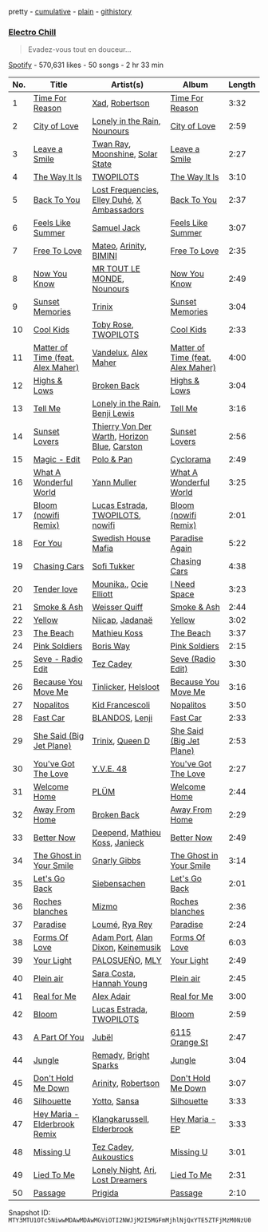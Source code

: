 pretty - [cumulative](/playlists/cumulative/37i9dQZF1DX9ND1QF5hZNF.md) - [plain](/playlists/plain/37i9dQZF1DX9ND1QF5hZNF) - [githistory](https://github.githistory.xyz/mackorone/spotify-playlist-archive/blob/main/playlists/plain/37i9dQZF1DX9ND1QF5hZNF)

### [Electro Chill](https://open.spotify.com/playlist/37i9dQZF1DX9ND1QF5hZNF)

> Evadez\-vous tout en douceur...

[Spotify](https://open.spotify.com/user/spotify) - 570,631 likes - 50 songs - 2 hr 33 min

| No. | Title | Artist(s) | Album | Length |
|---|---|---|---|---|
| 1 | [Time For Reason](https://open.spotify.com/track/4s7QgMMyMlol6ccHoSwyyQ) | [Xad](https://open.spotify.com/artist/60fosQLJjKs0sFcKEYKdzG), [Robertson](https://open.spotify.com/artist/0RCvK1v4c4eoyieCb41Ums) | [Time For Reason](https://open.spotify.com/album/2QfLANVm2mt6wsX041LGhw) | 3:32 |
| 2 | [City of Love](https://open.spotify.com/track/3Cg22mWYpcDrCLWsgTaUwk) | [Lonely in the Rain](https://open.spotify.com/artist/42KUul1wLmOdQCEYf3MweS), [Nounours](https://open.spotify.com/artist/6FrEkw1iC6ljhne96c7a46) | [City of Love](https://open.spotify.com/album/6VBal2Bi7nsqo6RnXsdqBt) | 2:59 |
| 3 | [Leave a Smile](https://open.spotify.com/track/2Qp0s8Qr7CMynidI7925H2) | [Twan Ray](https://open.spotify.com/artist/2IrrH2ytG96HCP9dnM6mGr), [Moonshine](https://open.spotify.com/artist/3t66HrWji19Ey3uJE2DSyC), [Solar State](https://open.spotify.com/artist/6apP9Y1rUXNySghaBvyRzu) | [Leave a Smile](https://open.spotify.com/album/4PdWkqJdqKB3arKBSI3qkx) | 2:27 |
| 4 | [The Way It Is](https://open.spotify.com/track/6pSNRgtbbqRYgpwkVQqi3Z) | [TWOPILOTS](https://open.spotify.com/artist/6tV2P2SciHytsSDufKr57B) | [The Way It Is](https://open.spotify.com/album/6eryNpfVWsLGm36OeISOaY) | 3:10 |
| 5 | [Back To You](https://open.spotify.com/track/3K00Ib1shkOEiAXU5pec6e) | [Lost Frequencies](https://open.spotify.com/artist/7f5Zgnp2spUuuzKplmRkt7), [Elley Duhé](https://open.spotify.com/artist/67MNhiAICFY6Pwc2YxCO0K), [X Ambassadors](https://open.spotify.com/artist/3NPpFNZtSTHheNBaWC82rB) | [Back To You](https://open.spotify.com/album/1wntuGFGZSdkDL3pOTcdpr) | 2:37 |
| 6 | [Feels Like Summer](https://open.spotify.com/track/0ZERGmkfuDSrLaIzEGFdiH) | [Samuel Jack](https://open.spotify.com/artist/78rEst9B8h5utylmzIoUgb) | [Feels Like Summer](https://open.spotify.com/album/6URIHB3zQ2ba7msR4gqf0k) | 3:07 |
| 7 | [Free To Love](https://open.spotify.com/track/3Z9wiXDPADfxgovNa2I6ph) | [Mateo](https://open.spotify.com/artist/0mws40fy6ixkpM247lUkIX), [Arinity](https://open.spotify.com/artist/6CS3Y9pOBxpjxb1jAC8fhy), [BIMINI](https://open.spotify.com/artist/6Qt4M6p6dnbQVq6RulgbCx) | [Free To Love](https://open.spotify.com/album/4SCP4LS7vx12sdeZ95LLkK) | 2:35 |
| 8 | [Now You Know](https://open.spotify.com/track/41iKApBwuxn4DlCulZGmYj) | [MR TOUT LE MONDE](https://open.spotify.com/artist/4MgxKih2gf4BgMkPVOfvrn), [Nounours](https://open.spotify.com/artist/6FrEkw1iC6ljhne96c7a46) | [Now You Know](https://open.spotify.com/album/3P99SdLrd82kcVaB6XlRLw) | 2:49 |
| 9 | [Sunset Memories](https://open.spotify.com/track/29hvDT8LFAr0wMG8j3LJUr) | [Trinix](https://open.spotify.com/artist/3HqP3nd8WI0VfHRhApPlan) | [Sunset Memories](https://open.spotify.com/album/5unPukcKP0JqN4CU8SwOuj) | 3:04 |
| 10 | [Cool Kids](https://open.spotify.com/track/1nOrmN6H9MmEzSTU024eAX) | [Toby Rose](https://open.spotify.com/artist/0j6SFwrb6jmolrDLHRugcJ), [TWOPILOTS](https://open.spotify.com/artist/6tV2P2SciHytsSDufKr57B) | [Cool Kids](https://open.spotify.com/album/7BeNCwqOUFyfWN4392UWEK) | 2:33 |
| 11 | [Matter of Time \(feat\. Alex Maher\)](https://open.spotify.com/track/1TW9J0imyVBMihuwHqJ5sf) | [Vandelux](https://open.spotify.com/artist/2rdSCmWgrIWA8pmwhS1T2k), [Alex Maher](https://open.spotify.com/artist/1fdvv0i3DqRnlrpHVBH1ek) | [Matter of Time \(feat\. Alex Maher\)](https://open.spotify.com/album/621O6kH4iJa75aFZQTQPPI) | 4:00 |
| 12 | [Highs & Lows](https://open.spotify.com/track/2oakI4aTZTOXPjL2jy4b94) | [Broken Back](https://open.spotify.com/artist/4nx8ehrFiCOmWgebUKshDV) | [Highs & Lows](https://open.spotify.com/album/2WltsSNLIaFLNkXwM8M2XR) | 3:04 |
| 13 | [Tell Me](https://open.spotify.com/track/1OxaAC72au0z2HORS9yt1m) | [Lonely in the Rain](https://open.spotify.com/artist/42KUul1wLmOdQCEYf3MweS), [Benji Lewis](https://open.spotify.com/artist/1BPsbKiNgav1TY1ITIU8C5) | [Tell Me](https://open.spotify.com/album/2nBHaQWoC341spJHji7dgz) | 3:16 |
| 14 | [Sunset Lovers](https://open.spotify.com/track/1x7NAvqHgCvhV549ls0FTE) | [Thierry Von Der Warth](https://open.spotify.com/artist/2mF9PcfpN8vxRtCfra8hz1), [Horizon Blue](https://open.spotify.com/artist/2vOzV5WdvOYH3K1NJyt7wb), [Carston](https://open.spotify.com/artist/0WRqpklDf9jCcdVitOJGn6) | [Sunset Lovers](https://open.spotify.com/album/5x7S16YvroS0lLKXARqUMu) | 2:56 |
| 15 | [Magic \- Edit](https://open.spotify.com/track/2u5BsxcvX36t9ecVM70Ati) | [Polo & Pan](https://open.spotify.com/artist/45yEuthJ9yq1rNXAOpBnqM) | [Cyclorama](https://open.spotify.com/album/2XLO00VSPGAGxpUjezhHoC) | 2:49 |
| 16 | [What A Wonderful World](https://open.spotify.com/track/5vxumGUQQAKNzE0osbTecZ) | [Yann Muller](https://open.spotify.com/artist/41HOzTOe9JNerhym1HWxti) | [What A Wonderful World](https://open.spotify.com/album/1iTccmhnjuEyE2wzkEGALD) | 3:25 |
| 17 | [Bloom \(nowifi Remix\)](https://open.spotify.com/track/4Hqznl1iOMNK4Yr2e4H0D4) | [Lucas Estrada](https://open.spotify.com/artist/2tndYCXQneCV4jtoWRwVpz), [TWOPILOTS](https://open.spotify.com/artist/6tV2P2SciHytsSDufKr57B), [nowifi](https://open.spotify.com/artist/5wxw2CQKTIOSkPFJbTYVzl) | [Bloom \(nowifi Remix\)](https://open.spotify.com/album/2TevphOQe7SmNqX7dVLYkk) | 2:01 |
| 18 | [For You](https://open.spotify.com/track/7AN0hFYz8HBixfNKRn1sls) | [Swedish House Mafia](https://open.spotify.com/artist/1h6Cn3P4NGzXbaXidqURXs) | [Paradise Again](https://open.spotify.com/album/2Dbe9L757CSQbhnbW5PVSH) | 5:22 |
| 19 | [Chasing Cars](https://open.spotify.com/track/1ByxuN2e68C9mAx85Vcumt) | [Sofi Tukker](https://open.spotify.com/artist/586uxXMyD5ObPuzjtrzO1Q) | [Chasing Cars](https://open.spotify.com/album/5XWrAQqR08TOq4dl2Q4uOZ) | 4:38 |
| 20 | [Tender love](https://open.spotify.com/track/1CM16VHSXw4CcvZUPsa8CU) | [Mounika.](https://open.spotify.com/artist/2FdGoGN8SKxgxhUlP9aMDO), [Ocie Elliott](https://open.spotify.com/artist/5jbk18C7YXRcEZxUWPJCyT) | [I Need Space](https://open.spotify.com/album/6OYxfg1u6ltNaciFUxduEY) | 3:23 |
| 21 | [Smoke & Ash](https://open.spotify.com/track/7jUBj3nZfs0dRqr68b4yxy) | [Weisser Quiff](https://open.spotify.com/artist/5sWo77aB32PpzTAhZfQBQy) | [Smoke & Ash](https://open.spotify.com/album/6Z41aZilSCkdW8IK75Y1wp) | 2:44 |
| 22 | [Yellow](https://open.spotify.com/track/6qGiXMtDuZiItgekdecWsd) | [Niicap](https://open.spotify.com/artist/7CyI6goJm3xgAzz8RbYDmW), [Jadanaë](https://open.spotify.com/artist/7qWpcLPHqE4eMj41jlOjvs) | [Yellow](https://open.spotify.com/album/1AWfn2bdgCCoc1ufl0qsSE) | 3:02 |
| 23 | [The Beach](https://open.spotify.com/track/3bQB674GPa0g7tG1AiCFMU) | [Mathieu Koss](https://open.spotify.com/artist/4W6fwRbqEy1dfEoE6OCyZu) | [The Beach](https://open.spotify.com/album/7otVBQMTtdwJrPMUb5PokD) | 3:37 |
| 24 | [Pink Soldiers](https://open.spotify.com/track/2JOTbHmj0jwBM9bHgcVEOq) | [Boris Way](https://open.spotify.com/artist/6B4RvAzPbZcxMjhZvFSDis) | [Pink Soldiers](https://open.spotify.com/album/6hg6LPeCo8KtSJLxXfSKf4) | 2:15 |
| 25 | [Seve \- Radio Edit](https://open.spotify.com/track/6UqRGwjwYL0stXbaodTxwo) | [Tez Cadey](https://open.spotify.com/artist/5cBeFQv3kBVP8o15CmPTKb) | [Seve \(Radio Edit\)](https://open.spotify.com/album/40d8W7uNHGeih483QVvLu4) | 3:30 |
| 26 | [Because You Move Me](https://open.spotify.com/track/05GvwwTLLID738BbKN1ze0) | [Tinlicker](https://open.spotify.com/artist/5EmEZjq8eHEC6qFnT63Lza), [Helsloot](https://open.spotify.com/artist/6dC41opH96WjFwWhhAxBsS) | [Because You Move Me](https://open.spotify.com/album/6BJlfbdvDpdjeC35GNRwBI) | 3:16 |
| 27 | [Nopalitos](https://open.spotify.com/track/7mTu2ZcNb2Ip79YEzZZnrf) | [Kid Francescoli](https://open.spotify.com/artist/2G7QgTep5IsJHGHm1hXygD) | [Nopalitos](https://open.spotify.com/album/0qPeoLei81BIwwi8NKf27W) | 3:50 |
| 28 | [Fast Car](https://open.spotify.com/track/7nAeN4bX0kzrvftoG4jag6) | [BLANDOS](https://open.spotify.com/artist/46n6pHUwgeUM9CujleOzuh), [Lenji](https://open.spotify.com/artist/4NyAVAttRLmlUpV7HpgLfR) | [Fast Car](https://open.spotify.com/album/74T6J0W8EAM9LZRmpZNHN5) | 2:33 |
| 29 | [She Said \(Big Jet Plane\)](https://open.spotify.com/track/3HeZam86SuxGp1wZ3XMIjE) | [Trinix](https://open.spotify.com/artist/3HqP3nd8WI0VfHRhApPlan), [Queen D](https://open.spotify.com/artist/6DP0yD9AqeiK3V57URKt4W) | [She Said \(Big Jet Plane\)](https://open.spotify.com/album/06glmgu7XVm60LyphpYQxc) | 2:53 |
| 30 | [You've Got The Love](https://open.spotify.com/track/2W0otyOuO6PixES66V4SgR) | [Y.V.E\. 48](https://open.spotify.com/artist/5zSWGyWE5d0PYaYrtdVwOz) | [You've Got The Love](https://open.spotify.com/album/1uc2h6yfp4xyIrVSeHLNsn) | 2:27 |
| 31 | [Welcome Home](https://open.spotify.com/track/4bDbcJrUfGXbgEpzzlGKOw) | [PLÜM](https://open.spotify.com/artist/4NTnwCK3RqTBH7TFIQrkfL) | [Welcome Home](https://open.spotify.com/album/3xXkf8NdxsZWdPesmDoEJt) | 2:44 |
| 32 | [Away From Home](https://open.spotify.com/track/44EgTZXLY0a2NcKaZdnkyL) | [Broken Back](https://open.spotify.com/artist/4nx8ehrFiCOmWgebUKshDV) | [Away From Home](https://open.spotify.com/album/5T2CFeH0z9TW9SwostRiQq) | 2:29 |
| 33 | [Better Now](https://open.spotify.com/track/74Hf2CrG7Y2dzCwPAXYugR) | [Deepend](https://open.spotify.com/artist/0uGApGjjFXKwUOAqYBeX7B), [Mathieu Koss](https://open.spotify.com/artist/4W6fwRbqEy1dfEoE6OCyZu), [Janieck](https://open.spotify.com/artist/1bZDq4po4dMIpN74Zendm0) | [Better Now](https://open.spotify.com/album/223dHoItv1AL15XYaLYzjY) | 2:49 |
| 34 | [The Ghost in Your Smile](https://open.spotify.com/track/63FttXBXFyghH7q9CVIjcW) | [Gnarly Gibbs](https://open.spotify.com/artist/2Zl0BC5X9r7hSxWAF52XfJ) | [The Ghost in Your Smile](https://open.spotify.com/album/3XanT5R6MH4AeDbSn5hJVa) | 3:14 |
| 35 | [Let's Go Back](https://open.spotify.com/track/1QCWBB8QbGDtdK34sDENL6) | [Siebensachen](https://open.spotify.com/artist/1LysQsO6Eq11YuvI300Imv) | [Let's Go Back](https://open.spotify.com/album/4XYrQFUM6flD2n7G3EZrNx) | 2:01 |
| 36 | [Roches blanches](https://open.spotify.com/track/3gHqqfGzGlA6AomepHu4zj) | [Mizmo](https://open.spotify.com/artist/31sy2Lzz49t83efKMvk3qV) | [Roches blanches](https://open.spotify.com/album/07eeR01mBl7EOYLPJ1iW3d) | 2:36 |
| 37 | [Paradise](https://open.spotify.com/track/7rjZ4ERXFVBypwt8NflUVQ) | [Loumé](https://open.spotify.com/artist/6o8bvjajrVq9BnXoR7bXnH), [Rya Rey](https://open.spotify.com/artist/2qLLWt3vgzahHq3CeWVJaS) | [Paradise](https://open.spotify.com/album/1sawVZiyUViCzUPVmjUxsU) | 2:24 |
| 38 | [Forms Of Love](https://open.spotify.com/track/5YUyOSNj5gmRjZQ7yZ3JTA) | [Adam Port](https://open.spotify.com/artist/2loEsOijJ6XiGzWYFXMIRk), [Alan Dixon](https://open.spotify.com/artist/0yEnnivHzCPxaTfNbWjV7x), [Keinemusik](https://open.spotify.com/artist/26WKgv73kRHD0gEDKD1i8j) | [Forms Of Love](https://open.spotify.com/album/59xZYca7c3Rn0IhAzEqHUg) | 6:03 |
| 39 | [Your Light](https://open.spotify.com/track/3xwNqcWd3fGL5z0hhtMBmE) | [PALOSUEÑO](https://open.spotify.com/artist/2dPQbEFN0nVnkqDSDB1PT9), [MLY](https://open.spotify.com/artist/0Olk5iLDJdsyf6csDCqtGk) | [Your Light](https://open.spotify.com/album/0VNiTeefqQ66bbMumnVzQh) | 2:49 |
| 40 | [Plein air](https://open.spotify.com/track/41dazLpdMmO7Kr0yQCotfn) | [Sara Costa](https://open.spotify.com/artist/4QdM9MXZoixsfLRhqlJF49), [Hannah Young](https://open.spotify.com/artist/02Vjcy8yd6eHu8QMYNMIAf) | [Plein air](https://open.spotify.com/album/5Z2vbeJm4nv74ZctGS0HyS) | 2:45 |
| 41 | [Real for Me](https://open.spotify.com/track/2Me8g0TZBRiOOYvjexvYwe) | [Alex Adair](https://open.spotify.com/artist/1mrrvBvbrm28iYaPlJ9mG5) | [Real for Me](https://open.spotify.com/album/7iT1pcVw9WcqF6QWwXAU7M) | 3:00 |
| 42 | [Bloom](https://open.spotify.com/track/4hHvZD1pcvG8rxUkhau6Is) | [Lucas Estrada](https://open.spotify.com/artist/2tndYCXQneCV4jtoWRwVpz), [TWOPILOTS](https://open.spotify.com/artist/6tV2P2SciHytsSDufKr57B) | [Bloom](https://open.spotify.com/album/1Po5dB5KhCrqfvg7ViH7aB) | 2:59 |
| 43 | [A Part Of You](https://open.spotify.com/track/3PjBLeVb8w5LXwJr8LBm0u) | [Jubël](https://open.spotify.com/artist/4FcZfItjVIsfO9TynErl7X) | [6115 Orange St](https://open.spotify.com/album/1MHdrpxvqlnV9cvqg2OhQn) | 2:47 |
| 44 | [Jungle](https://open.spotify.com/track/5f4ZzMG8zZXYXjBwLmd0aq) | [Remady](https://open.spotify.com/artist/3JxNeLgMuJI0DEmDt9dLzc), [Bright Sparks](https://open.spotify.com/artist/1Dn88PoQjnQgLTOaokePFz) | [Jungle](https://open.spotify.com/album/5wWAu59EvtfplSILL5S2mi) | 3:04 |
| 45 | [Don't Hold Me Down](https://open.spotify.com/track/6ip3MZyHMvVJT5VUGmddVX) | [Arinity](https://open.spotify.com/artist/6CS3Y9pOBxpjxb1jAC8fhy), [Robertson](https://open.spotify.com/artist/0RCvK1v4c4eoyieCb41Ums) | [Don't Hold Me Down](https://open.spotify.com/album/0gC58oCJxmvZUaoGfuBiA2) | 3:07 |
| 46 | [Silhouette](https://open.spotify.com/track/5XflWKyyLrg3HlvjlDn6Rk) | [Yotto](https://open.spotify.com/artist/5Dyfxq0ZrFjjeFBdSNxDbo), [Sansa](https://open.spotify.com/artist/5ghRItoYhcGjBtH8xSGCC9) | [Silhouette](https://open.spotify.com/album/6G0qk1KLeqf5L9deBa6uo8) | 3:33 |
| 47 | [Hey Maria \- Elderbrook Remix](https://open.spotify.com/track/7v7teR4FtyiZzkc1tX2a4V) | [Klangkarussell](https://open.spotify.com/artist/041iTeoMIwXMlShuQPIVKo), [Elderbrook](https://open.spotify.com/artist/2vf4pRsEY6LpL5tKmqWb64) | [Hey Maria \- EP](https://open.spotify.com/album/4zb7p3vznnnhJaihdKtxR6) | 3:33 |
| 48 | [Missing U](https://open.spotify.com/track/0vzWDHKtEUfbvyVZTiFg4r) | [Tez Cadey](https://open.spotify.com/artist/5cBeFQv3kBVP8o15CmPTKb), [Aukoustics](https://open.spotify.com/artist/3o8z3AHOZOxmmb2IKqRxiT) | [Missing U](https://open.spotify.com/album/7foipjFR7Z4BTl4V3zEnHY) | 3:01 |
| 49 | [Lied To Me](https://open.spotify.com/track/5dO6eoFYVSkqtIcwIIAWr5) | [Lonely Night](https://open.spotify.com/artist/5z7pjN7SUEN8nZFOO4MWhx), [Ari](https://open.spotify.com/artist/0V1Q4k9X1xSKiF9JVzRof1), [Lost Dreamers](https://open.spotify.com/artist/19jOvlXvoXs2Crt2RJ0R9B) | [Lied To Me](https://open.spotify.com/album/4AXoL7a5TPU6rktqwBeBgU) | 2:31 |
| 50 | [Passage](https://open.spotify.com/track/3Q8CwfdyDIjHdlItATIxLt) | [Prigida](https://open.spotify.com/artist/4Ab2SjCDNyDAgkLfzzucWY) | [Passage](https://open.spotify.com/album/1UqfHtwpJsgz8FtEzPmpoR) | 2:10 |

Snapshot ID: `MTY3MTU1OTc5NiwwMDAwMDAwMGViOTI2NWJjM2I5MGFmMjhlNjQxYTE5ZTFjMzM0NzU0`
